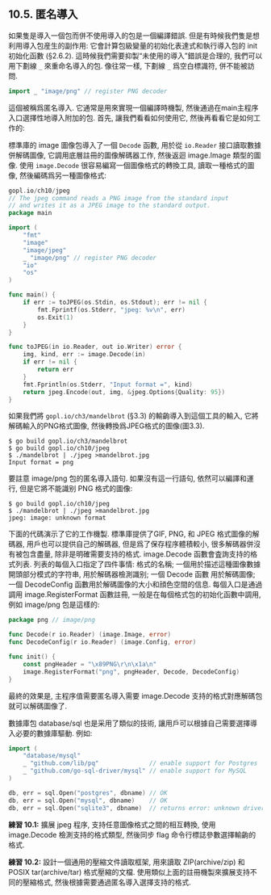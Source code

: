 ## 10.5. 匿名導入

如果隻是導入一個包而併不使用導入的包是一個編譯錯誤. 但是有時候我們隻是想利用導入包産生的副作用: 它會計算包級變量的初始化表達式和執行導入包的 init 初始化函數 (§2.6.2). 這時候我們需要抑製“未使用的導入”錯誤是合理的, 我們可以用下劃線 `_` 來重命名導入的包. 像往常一樣, 下劃線 `_` 爲空白標識符, 併不能被訪問.

```Go
import _ "image/png" // register PNG decoder
```

這個被稱爲匿名導入. 它通常是用來實現一個編譯時機製, 然後通過在main主程序入口選擇性地導入附加的包. 首先, 讓我們看看如何使用它, 然後再看看它是如何工作的:

標準庫的 image 圖像包導入了一個 `Decode` 函數, 用於從 `io.Reader` 接口讀取數據併解碼圖像, 它調用底層註冊的圖像解碼器工作, 然後返迴 image.Image 類型的圖像. 使用 `image.Decode` 很容易編寫一個圖像格式的轉換工具, 讀取一種格式的圖像, 然後編碼爲另一種圖像格式:

```Go
gopl.io/ch10/jpeg
// The jpeg command reads a PNG image from the standard input
// and writes it as a JPEG image to the standard output.
package main

import (
	"fmt"
	"image"
	"image/jpeg"
	_ "image/png" // register PNG decoder
	"io"
	"os"
)

func main() {
	if err := toJPEG(os.Stdin, os.Stdout); err != nil {
		fmt.Fprintf(os.Stderr, "jpeg: %v\n", err)
		os.Exit(1)
	}
}

func toJPEG(in io.Reader, out io.Writer) error {
	img, kind, err := image.Decode(in)
	if err != nil {
		return err
	}
	fmt.Fprintln(os.Stderr, "Input format =", kind)
	return jpeg.Encode(out, img, &jpeg.Options{Quality: 95})
}
```

如果我們將 `gopl.io/ch3/mandelbrot` (§3.3) 的輸齣導入到這個工具的輸入, 它將解碼輸入的PNG格式圖像, 然後轉換爲JPEG格式的圖像(圖3.3).

```
$ go build gopl.io/ch3/mandelbrot
$ go build gopl.io/ch10/jpeg
$ ./mandelbrot | ./jpeg >mandelbrot.jpg
Input format = png
```

要註意 image/png 包的匿名導入語句. 如果沒有這一行語句, 依然可以編譯和運行, 但是它將不能識别 PNG 格式的圖像:

```
$ go build gopl.io/ch10/jpeg
$ ./mandelbrot | ./jpeg >mandelbrot.jpg
jpeg: image: unknown format
```

下面的代碼演示了它的工作機製. 標準庫提供了GIF, PNG, 和 JPEG 格式圖像的解碼器, 用戶也可以提供自己的解碼器, 但是爲了保存程序體積較小, 很多解碼器併沒有被包含盡量, 除非是明確需要支持的格式. image.Decode 函數會査詢支持的格式列表. 列表的每個入口指定了四件事情: 格式的名稱; 一個用於描述這種圖像數據開頭部分模式的字符串, 用於解碼器檢測識别; 一個 Decode 函數 用於解碼圖像; 一個 DecodeConfig 函數用於解碼圖像的大小和顔色空間的信息. 每個入口是通過調用 image.RegisterFormat 函數註冊, 一般是在每個格式包的初始化函數中調用, 例如 image/png 包是這樣的:

```Go
package png // image/png

func Decode(r io.Reader) (image.Image, error)
func DecodeConfig(r io.Reader) (image.Config, error)

func init() {
	const pngHeader = "\x89PNG\r\n\x1a\n"
	image.RegisterFormat("png", pngHeader, Decode, DecodeConfig)
}
```

最終的效果是, 主程序值需要匿名導入需要 image.Decode 支持的格式對應解碼包就可以解碼圖像了.

數據庫包 database/sql 也是采用了類似的技術, 讓用戶可以根據自己需要選擇導入必要的數據庫驅動. 例如:

```Go
import (
	"database/mysql"
	_ "github.com/lib/pq"              // enable support for Postgres
	_ "github.com/go-sql-driver/mysql" // enable support for MySQL
)

db, err = sql.Open("postgres", dbname) // OK
db, err = sql.Open("mysql", dbname)    // OK
db, err = sql.Open("sqlite3", dbname)  // returns error: unknown driver "sqlite3"
```

**練習 10.1:** 擴展 jpeg 程序, 支持任意圖像格式之間的相互轉換, 使用 image.Decode 檢測支持的格式類型, 然後同步 flag 命令行標誌參數選擇輸齣的格式.

**練習 10.2:** 設計一個通用的壓縮文件讀取框架, 用來讀取 ZIP(archive/zip) 和 POSIX tar(archive/tar) 格式壓縮的文檔. 使用類似上面的註冊機製來擴展支持不同的壓縮格式, 然後根據需要通過匿名導入選擇支持的格式.

